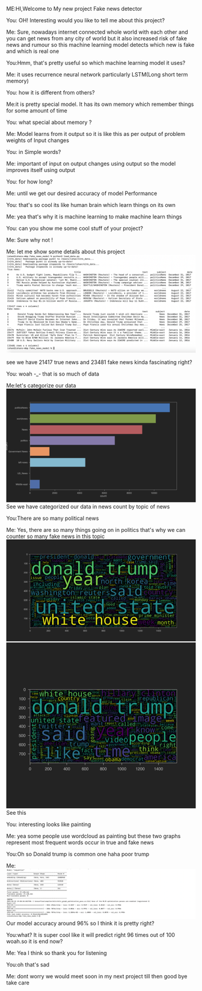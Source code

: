 ME:HI,Welcome to My new project Fake news detector

You: OH! Interesting would you like to tell me about this project?

Me: Sure, nowadays internet connected whole world with each other and you can get news from any city of world but it also increased risk of fake news and rumour so this machine learning model detects which new is fake and which is real one

You:Hmm, that's pretty useful so which machine learning model it uses?

Me: it uses recurrence neural network particularly LSTM(Long short term memory)

You: how it is different from others?

Me:it is pretty special model. It has its own memory which remember things for some amount of time 

You: what special about memory ?

Me: Model learns from it output so it is like this as per output of problem weights of Input changes

You: in Simple words?

Me: important of input on output changes using output so the model improves itself using output

You: for how long?

Me: until we get our desired accuracy of model Performance 

You: that's so cool its like human brain which learn things on its own

Me: yea that's why it is machine learning to make machine learn things 

You: can you show me some cool stuff of your project?

Me: Sure why not !

Me: let me show some details about this project
![](image.png)

see we have 21417 true news and 23481 fake news kinda fascinating right?

You: woah -_- that is so much of data 

Me:let's categorize our data
![](news.png)
See we have categorized our data in news count by topic of news

You:There are so many political news

Me: Yes, there are so many things going on in politics that's why we can counter so many fake news in this topic
![](Word_Cloud.png)
![](WordCloud.png)
See this

You: interesting looks like painting

Me: yea some people use wordcloud as painting but these two graphs represent most frequent words occur in true and fake news

You:Oh so Donald trump is common one haha poor trump

Me:![](image2.png)
Our model accuracy around 96% so I think it is pretty right?

You:what? It is super cool like it will predict right 96 times out of 100 woah.so it is end now?

Me: Yea I think so  thank you for listening

You:oh that's sad 

Me: dont worry we would meet soon in my next project till then good bye take care















